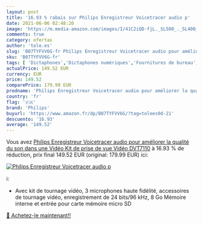 ```yaml
---
layout: post
title: '16.93 % rabais sur Philips Enregistreur Voicetracer audio p'
date: 2021-06-06 02:48:20
image: 'https://m.media-amazon.com/images/I/41C2iQD-fjL._SL500_._SL400_.jpg'
comments: true
category: ofertas
author: 'tole.es'
slug: 'B07TYFVV6G-fr Philips Enregistreur Voicetracer audio pour améliorer la...'
sku: 'B07TYFVV6G-fr'
tags: [ 'Dictaphones','Dictaphones numériques','Fournitures de bureau','Fournitures électroniques','philips', ]
actualPrice: 149.52 EUR
currency: EUR
price: 149.52
comparePrice: 179.99 EUR
prodname: 'Philips Enregistreur Voicetracer audio pour améliorer la qualité du son dans une Vidéo  Kit de prise de vue Vidéo  DVT7110'
country: 'fr'
flag: '🇫🇷'
brand: 'Philips'
buyurl: 'https://www.amazon.fr/dp/B07TYFVV6G/?tag=tolees0d-21'
descuento: '16.93'
average: '149.52'
---
```


Vous avez [Philips Enregistreur Voicetracer audio pour améliorer la qualité du son dans une Vidéo  Kit de prise de vue Vidéo  DVT7110](https://www.amazon.fr/dp/B07TYFVV6G/?tag=tolees0d-21)  à  16.93 % de réduction, prix final  149.52 EUR (original: 179.99 EUR) ici:

[![Philips Enregistreur Voicetracer audio p](https://m.media-amazon.com/images/I/41C2iQD-fjL._SL500_._SL400_.jpg)](https://www.amazon.fr/dp/B07TYFVV6G/?tag=tolees0d-21)

ℹ️:

- Avec kit de tournage vidéo, 3 microphones haute fidélité, accessoires de tournage vidéo, enregistrement de 24 bits/96 kHz, 8 Go Mémoire interne et entrée pour carte mémoire micro SD

[🛒 Achetez-le maintenant!!](https://www.amazon.fr/dp/B07TYFVV6G/?tag=tolees0d-21)
